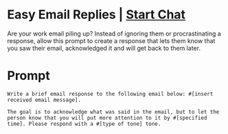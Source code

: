 

# Easy Email Replies | [Start Chat](https://gptcall.net/chat.html?data=%7B%22contact%22%3A%7B%22id%22%3A%2284e1cd27-4a61-4ecd-b261-181fc103cdbf%22%2C%22flow%22%3Atrue%7D%7D)
<p>Are your work email piling up? Instead of ignoring them or procrastinating a response, allow this prompt to create a response that lets them know that you saw their email, acknowledged it and will get back to them later. </p>

# Prompt

```
Write a brief email response to the following email below: #[insert received email message]. 

The goal is to acknowledge what was said in the email, but to let the person know that you will put more attention to it by #[specified time]. Please respond with a #[type of tone] tone.
```





